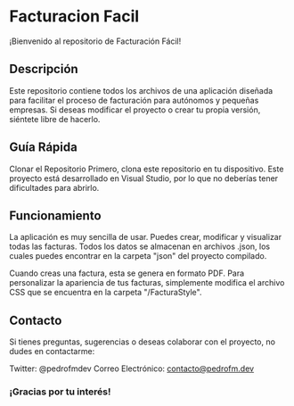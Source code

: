 # Facturacion Facil
¡Bienvenido al repositorio de Facturación Fácil!

## Descripción
Este repositorio contiene todos los archivos de una aplicación diseñada para facilitar el proceso de facturación para autónomos y pequeñas empresas. Si deseas modificar el proyecto o crear tu propia versión, siéntete libre de hacerlo.

## Guía Rápida
Clonar el Repositorio
Primero, clona este repositorio en tu dispositivo. Este proyecto está desarrollado en Visual Studio, por lo que no deberías tener dificultades para abrirlo.

## Funcionamiento
La aplicación es muy sencilla de usar. Puedes crear, modificar y visualizar todas las facturas. Todos los datos se almacenan en archivos .json, los cuales puedes encontrar en la carpeta "json" del proyecto compilado.

Cuando creas una factura, esta se genera en formato PDF. Para personalizar la apariencia de tus facturas, simplemente modifica el archivo CSS que se encuentra en la carpeta "/FacturaStyle".

## Contacto
Si tienes preguntas, sugerencias o deseas colaborar con el proyecto, no dudes en contactarme:

Twitter: @pedrofmdev
Correo Electrónico: contacto@pedrofm.dev
### ¡Gracias por tu interés!
